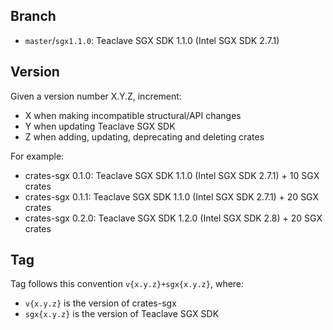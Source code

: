 ## Branch

- `master`/`sgx1.1.0`: Teaclave SGX SDK 1.1.0 (Intel SGX SDK 2.7.1)

## Version

Given a version number X.Y.Z, increment:
- X when making incompatible structural/API changes
- Y when updating Teaclave SGX SDK
- Z when adding, updating, deprecating and deleting crates

For example:

- crates-sgx 0.1.0: Teaclave SGX SDK 1.1.0 (Intel SGX SDK 2.7.1) + 10 SGX crates
- crates-sgx 0.1.1: Teaclave SGX SDK 1.1.0 (Intel SGX SDK 2.7.1) + 20 SGX crates
- crates-sgx 0.2.0: Teaclave SGX SDK 1.2.0 (Intel SGX SDK 2.8) + 20 SGX crates

## Tag

Tag follows this convention `v{x.y.z}+sgx{x.y.z}`, where:
- `v{x.y.z}` is the version of crates-sgx
- `sgx{x.y.z}` is the version of Teaclave SGX SDK
